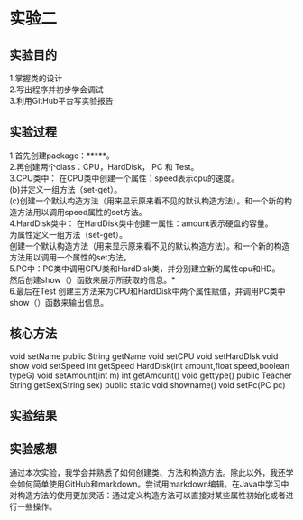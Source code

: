 # 实验二
## 实验目的
1.掌握类的设计  
2.写出程序并初步学会调试  
3.利用GitHub平台写实验报告  
## 实验过程
1.首先创建package：*****。  
2.再创建两个class：CPU，HardDisk， PC 和 Test。  
3.CPU类中：
在CPU类中创建一个属性：speed表示cpu的速度。    
(b)并定义一组方法（set-get）。   
(c)创建一个默认构造方法（用来显示原来看不见的默认构造方法）。和一个新的构造方法用以调用speed属性的set方法。  
4.HardDisk类中：
在HardDisk类中创建一属性：amount表示硬盘的容量。    
为属性定义一组方法（set-get）。   
创建一个默认构造方法（用来显示原来看不见的默认构造方法）。和一个新的构造方法用以调用一个属性的set方法。   
5.PC中：PC类中调用CPU类和HardDisk类，并分别建立新的属性cpu和HD。    
然后创建show（）函数来展示所获取的信息。*    
6.最后在Test 创建主方法来为CPU和HardDisk中两个属性赋值，并调用PC类中show（）函数来输出信息。    
## 核心方法

void setName
public String getName
void setCPU
void setHardDIsk
void show
void setSpeed
int getSpeed
HardDisk(int amount,float speed,boolean typeG)
void setAmount(int m)
int getAmount()
void gettype()
public Teacher
String getSex(String sex)
public static void showname()
void setPc(PC pc)
## 实验结果
## 实验感想  
通过本次实验，我学会并熟悉了如何创建类、方法和构造方法。除此以外，我还学会如何简单使用GitHub和markdown。尝试用markdown编辑。在Java中学习中对构造方法的使用更加灵活：通过定义构造方法可以直接对某些属性初始化或者进行一些操作。
